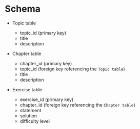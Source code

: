 # Schema

- Topic table  
    - topic_id (primary key)
    - title
    - description

- Chapter table  
    - chapter_id (primary key)
    - topic_id (foreign key referencing the `Topic table`)
    - title
    - description

- Exercise table  
    - exercise_id (primary key)
    - chapter_id (foreign key referencing the `Chapter table`)
    - statement
    - solution
    - difficulty level